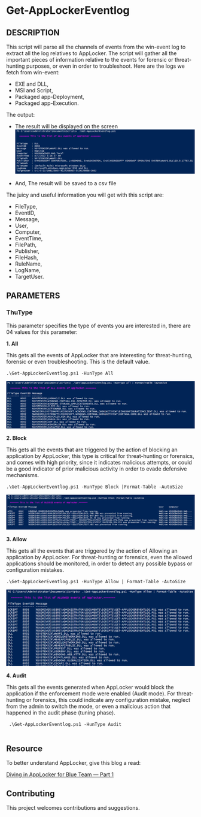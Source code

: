 # Get-AppLockerEventlog

## DESCRIPTION

This script will parse all the channels of events from the win-event log to extract all the log relatives to AppLocker. The script will gather all the important pieces of information relative to the events for forensic or threat-hunting purposes, or even in order to troubleshoot. Here are the logs we fetch from win-event:

- EXE and DLL, 
- MSI and Script, 
- Packaged app-Deployment, 
- Packaged app-Execution.

The output:
- The result will be displayed on the screen  
![all](/Images/All-1.png)

- And, The result will be saved to a csv file

The juicy and useful information you will get with this script are:
- FileType,
- EventID,
- Message,
- User,
- Computer,
- EventTime,
- FilePath,
- Publisher,
- FileHash,
- RuleName,
- LogName,
- TargetUser.

## PARAMETERS

### ThuType

This parameter specifies the type of events you are interested in, there are 04 values for this parameter:

**1. All**

This gets all the events of AppLocker that are interesting for threat-hunting, forensic or even troubleshooting. This is the default value.

```
.\Get-AppLockerEventlog.ps1 -HunType All

```

![all](/Images/All-2.png)

**2. Block**

This gets all the events that are triggered by the action of blocking an application by AppLocker, this type is critical for threat-hunting or forensics, and comes with high priority, since it indicates malicious attempts, or could be a good indicator of prior malicious activity in order to evade defensive mechanisms.
```
.\Get-AppLockerEventlog.ps1 -HunType Block |Format-Table -AutoSize
```
![Block](/Images/Block-1.png)

**3. Allow**

This gets all the events that are triggered by the action of Allowing an application by AppLocker. For threat-hunting or forensics, even the allowed applications should be monitored, in order to detect any possible bypass or configuration mistakes.
```
.\Get-AppLockerEventlog.ps1 -HunType Allow | Format-Table -AutoSize
```
![Allow](/Images/Allow-1.png)

**4. Audit**

This gets all the events generated when AppLocker would block the application if the enforcement mode were enabled (Audit mode). For threat-hunting or forensics, this could indicate any configuration mistake, neglect from the admin to switch the mode, or even a malicious action that happened in the audit phase (tuning phase).
```
 .\Get-AppLockerEventlog.ps1 -HunType Audit
 
 ```

## Resource

To better understand AppLocker, give this blog a read:

[Diving in AppLocker for Blue Team — Part 1](https://medium.com/@elromaissa2/diving-in-applocker-for-blue-team-57a7328ce5c0)

## Contributing

This project welcomes contributions and suggestions. 






